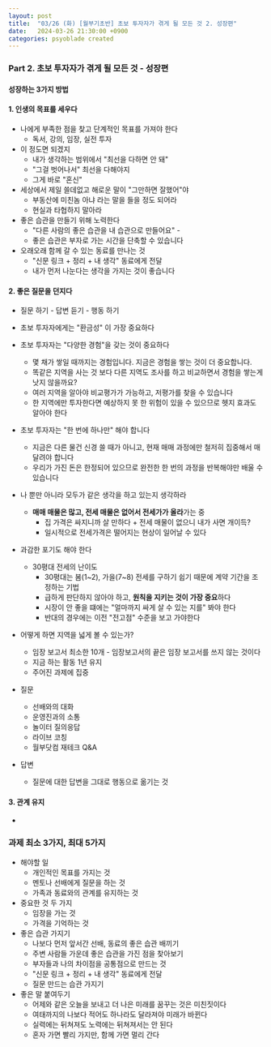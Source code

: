 ```yaml
---
layout: post
title:  "03/26 (화) [월부기초반] 초보 투자자가 겪게 될 모든 것 2. 성장편"
date:   2024-03-26 21:30:00 +0900
categories: psyoblade created
---
```


### Part 2. 초보 투자자가 겪게 될 모든 것 - 성장편

#### 성장하는 3가지 방법

#### 1. 인생의 목표를 세우다

* 나에게 부족한 점을 찾고 단계적인 목표를 가져야 한다
  * 독서, 강의, 임장, 실전 투자
* 이 정도면 되겠지
  * 내가 생각하는 범위에서 "최선을 다하면 안 돼"
  * "그걸 벗어나서" 최선을 다해야지
  * 그게 바로 "혼신"
* 세상에서 제일 쓸데없고 해로운 말이 "그만하면 잘했어"야
  * 부동산에 미친놈 아냐 라는 말을 들을 정도 되어라
  * 현실과 타협하지 말아라
* 좋은 습관을 만들기 위해 노력한다
  * "다른 사람의 좋은 습관을 내 습관으로 만들어요" - 
  * 좋은 습관은 부자로 가는 시간을 단축할 수 있습니다
* 오래오래 함께 갈 수 있는 동료를 만나는 것
  * "신문 링크 + 정리 + 내 생각" 동료에게 전달
  * 내가 먼저 나눈다는 생각을 가지는 것이 좋습니다

#### 2. 좋은 질문을 던지다

* 질문 하기 - 답변 듣기 - 행동 하기
* 초보 투자자에게는 "환금성" 이 가장 중요하다
* 초보 투자자는 "다양한 경험"을 갖는 것이 중요하다
  * 몇 채가 쌓일 때까지는 경험입니다. 지금은 경험을 쌓는 것이 더 중요합니다.
  * 똑같은 지역을 사는 것 보다 다른 지역도 조사를 하고 비교하면서 경험을 쌓는게 낫지 않을까요?
  * 여러 지역을 알아야 비교평가가 가능하고, 저평가를 찾을 수 있습니다
  * 한 지역에만 투자한다면 예상하지 못 한 위험이 있을 수 있으므로 헷지 효과도 알아야 한다
* 초보 투자자는 "한 번에 하나만" 해야 합니다
  * 지금은 다른 물건 신경 쓸 때가 아니고, 현재 매매 과정에만 철저히 집중해서 매달려야 합니다
  * 우리가 가진 돈은 한정되어 있으므로 완전한 한 번의 과정을 반복해야만 배울 수 있습니다
* 나 뿐만 아니라 모두가 같은 생각을 하고 있는지 생각하라
  * **매매 매물은 많고, 전세 매물은 없어서 전세가가 올라**가는 중
    * 집 가격은 싸지니까 살 만하다 + 전세 매물이 없으니 내가 사면 개이득?
    * 일시적으로 전세가격은 떨어지는 현상이 일어날 수 있다

* 과감한 포기도 해야 한다
  * 30평대 전세의 난이도
    * 30평대는 봄(1~2), 가을(7~8) 전세를 구하기 쉽기 때문에 계약 기간을 조정하는 기법
    * 급하게 판단하지 않아야 하고, **원칙을 지키는 것이 가장 중요**하다
    * 시장이 안 좋을 떄에는 "얼마까지 싸게 살 수 있는 지를" 봐야 한다
    *  반대의 경우에는 이전 "전고점" 수준을 보고 가야한다
* 어떻게 하면 지역을 넓게 볼 수 있는가?
  * 임장 보고서 최소한 10개 - 임장보고서의 끝은 임장 보고서를 쓰지 않는 것이다
  * 지금 하는 활동 1년 유지
  * 주어진 과제에 집중

* 질문
  * 선배와의 대화
  * 운영진과의 소통
  * 놀이터 질의응답
  * 라이브 코칭
  * 월부닷컴 재테크 Q&A
* 답변
  * 질문에 대한 답변을 그대로 행동으로 옮기는 것

#### 3. 관계 유지

* 



### 과제 최소 3가지, 최대 5가지

* 해야할 일
  * 개인적인 목표를 가지는 것
  * 멘토나 선배에게 질문을 하는 것
  * 가족과 동료와의 관계를 유지하는 것
* 중요한 것 두 가지
  * 임장을 가는 것
  * 가격을 기억하는 것
* 좋은 습관 가지기
  * 나보다 먼저 앞서간 선배, 동료의 좋은 습관 배끼기
  * 주변 사람들 가운데 좋은 습관을 가진 점을 찾아보기
  * 부자들과 나의 차이점을 공통점으로 만드는 것
  * "신문 링크 + 정리 + 내 생각" 동료에게 전달
  * 질문 만드는 습관 가지기
* 좋은 말 붙여두기
  * 어제와 같은 오늘을 보내고 더 나은 미래를 꿈꾸는 것은 미친짓이다
  * 여태까지의 나보다 적어도 하나라도 달라져야 미래가 바뀐다
  * 실력에는 뒤쳐져도 노력에는 뒤쳐져서는 안 된다
  * 혼자 가면 빨리 가지만, 함께 가면 멀리 간다